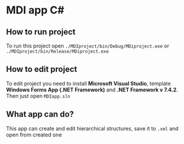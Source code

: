 # MDI app C#
## How to run project ##

To run this project open `./MDIproject/bin/Debug/MDiproject.exe` or `./MDIproject/bin/Release/MDiproject.exe`

## How to edit project ## 

To edit project you need to install **Microsoft Visual Studio**, template **Windows Forms App (.NET Framework)** 
and **.NET Framework v 7.4.2**. Then just open `MDIapp.sln`

## What app can do? ##

This app can create and edit hierarchical structures, save it to `.xml` and open from created one
